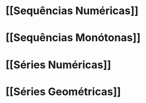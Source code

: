 
# [[Sequências Numéricas]]

# [[Sequências Monótonas]]

# [[Séries Numéricas]]
# [[Séries Geométricas]]